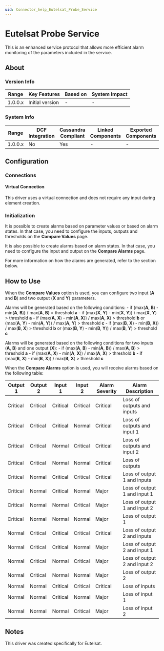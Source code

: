 ```yaml
---
uid: Connector_help_Eutelsat_Probe_Service
---
```


# Eutelsat Probe Service

This is an enhanced service protocol that allows more efficient alarm monitoring of the parameters included in the service.

## About

### Version Info

| **Range** | **Key Features** | **Based on** | **System Impact** |
|-----------|------------------|--------------|-------------------|
| 1.0.0.x   | Initial version  | \-           | \-                |

### System Info

| **Range** | **DCF Integration** | **Cassandra Compliant** | **Linked Components** | **Exported Components** |
|-----------|---------------------|-------------------------|-----------------------|-------------------------|
| 1.0.0.x   | No                  | Yes                     | \-                    | \-                      |

## Configuration

### Connections

#### Virtual Connection

This driver uses a virtual connection and does not require any input during element creation.

### Initialization

It is possible to create alarms based on parameter values or based on alarm states. In that case, you need to configure the inputs, outputs and thresholds on the **Compare Values** page.

It is also possible to create alarms based on alarm states. In that case, you need to configure the input and output on the **Compare Alarms** page.

For more information on how the alarms are generated, refer to the section below.

## How to Use

When the **Compare Values** option is used, you can configure two input (**A** and **B**) and two output (**X** and **Y**) parameters.

Alarms will be generated based on the following conditions: - if (max(**A**, **B**) - min(**A**, **B**)) / max(**A**, **B**) \> threshold **a** - if (max(**X**, **Y**) - min(**X**, **Y**)) / max(**X**, **Y**) \> threshold **a** - if (max(**A**, **X**) - min(**A**, **X**)) / max(**A**, **X**) \> threshold **b** or (max(**A**, **Y**) - min(**A**, **Y**)) / max(**A**, **Y**) \> threshold **c** - if (max(**B**, **X**) - min(**B**, **X**)) / max(**B**, **X**) \> threshold **b** or (max(**B**, **Y**) - min(**B**, **Y**)) / max(**B**, **Y**) \> threshold **c**

Alarms will be generated based on the following conditions for two inputs (**A**, **B**) and one output (**X**): - if (max(**A**, **B**) - min(**A**, **B**)) / max(**A**, **B**) \> threshold **a** - if (max(**A**, **X**) - min(**A**, **X**)) / max(**A**, **X**) \> threshold **b** - if (max(**B**, **X**) - min(**B**, **X**)) / max(**B**, **X**) \> threshold **c**

When the **Compare Alarms** option is used, you will receive alarms based on the following table:

| **Output 1** | **Output 2** | **Input 1** | **Input 2** | **Alarm Severity** | **Alarm Description**        |
|--------------|--------------|-------------|-------------|--------------------|------------------------------|
| Critical     | Critical     | Critical    | Critical    | Critical           | Loss of outputs and inputs   |
| Critical     | Critical     | Critical    | Normal      | Critical           | Loss of outputs and input 1  |
| Critical     | Critical     | Normal      | Critical    | Critical           | Loss of outputs and input 2  |
| Critical     | Critical     | Normal      | Normal      | Critical           | Loss of outputs              |
| Critical     | Normal       | Critical    | Critical    | Critical           | Loss of output 1 and inputs  |
| Critical     | Normal       | Critical    | Normal      | Major              | Loss of output 1 and input 1 |
| Critical     | Normal       | Normal      | Critical    | Major              | Loss of output 1 and input 2 |
| Critical     | Normal       | Normal      | Normal      | Major              | Loss of output 1             |
| Normal       | Critical     | Critical    | Critical    | Critical           | Loss of output 2 and inputs  |
| Normal       | Critical     | Critical    | Normal      | Major              | Loss of output 2 and input 1 |
| Normal       | Critical     | Normal      | Critical    | Major              | Loss of output 2 and input 2 |
| Normal       | Critical     | Normal      | Normal      | Major              | Loss of output 2             |
| Normal       | Normal       | Critical    | Critical    | Critical           | Loss of inputs               |
| Normal       | Normal       | Critical    | Normal      | Major              | Loss of input 1              |
| Normal       | Normal       | Normal      | Critical    | Major              | Loss of input 2              |

## Notes

This driver was created specifically for Eutelsat.
